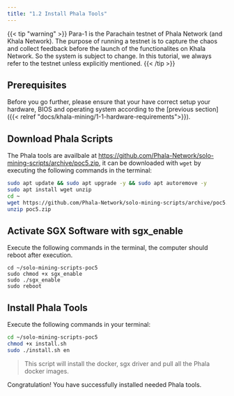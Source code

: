 ```yaml
---
title: "1.2 Install Phala Tools"
---
```


{{< tip "warning" >}}
Para-1 is the Parachain testnet of Phala Network (and Khala Network). The purpose of running a testnet is to capture the chaos and collect feedback before the launch of the functionalites on Khala Network. So the system is subject to change. In this tutorial, we always refer to the testnet unless explicitly mentioned.
{{< /tip >}}

## Prerequisites

Before you go further, please ensure that your have correct setup your hardware, BIOS and operating system according to the [previous section]({{< relref "docs/khala-mining/1-1-hardware-requirements">}}).

## Download Phala Scripts

The Phala tools are availbale at https://github.com/Phala-Network/solo-mining-scripts/archive/poc5.zip, it can be downloaded with `wget` by executing the following commands in the terminal:

```bash
sudo apt update && sudo apt upgrade -y && sudo apt autoremove -y
sudo apt install wget unzip
cd ~
wget https://github.com/Phala-Network/solo-mining-scripts/archive/poc5.zip
unzip poc5.zip
```

## Activate SGX Software with sgx_enable
Execute the following commands in the terminal, the computer should reboot after execution.

```shell
cd ~/solo-mining-scripts-poc5
sudo chmod +x sgx_enable
sudo ./sgx_enable
sudo reboot
```

## Install Phala Tools

Execute the following commands in your terminal:

```bash
cd ~/solo-mining-scripts-poc5
chmod +x install.sh
sudo ./install.sh en
```
> This script will install the docker, sgx driver and pull all the Phala docker images.

Congratulation! You have successfully installed needed Phala tools.

